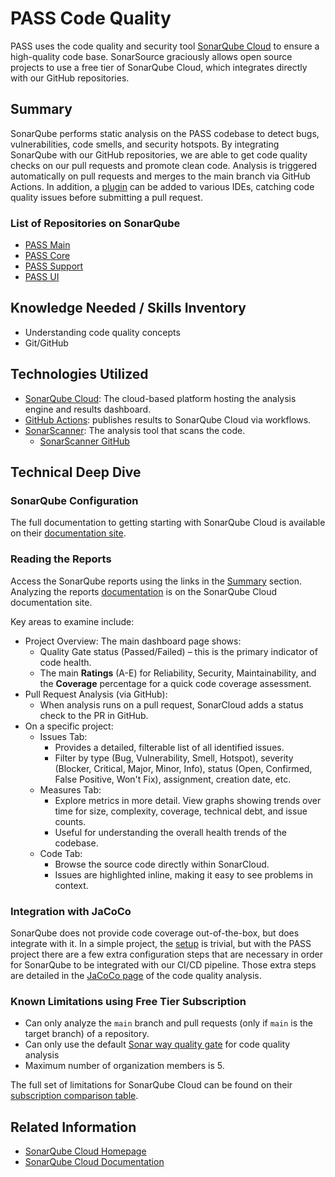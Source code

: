 # PASS Code Quality

PASS uses the code quality and security tool [SonarQube Cloud](https://www.sonarsource.com/products/sonarqube/) to 
ensure a high-quality code base. SonarSource graciously allows open source projects to use a free tier of SonarQube 
Cloud, which integrates directly with our GitHub repositories.

## Summary

SonarQube performs static analysis on the PASS codebase to detect bugs, vulnerabilities, code smells, and security 
hotspots. By integrating SonarQube with our GitHub repositories, we are able to get code quality checks on our pull 
requests and promote clean code. Analysis is triggered automatically on pull requests and merges to the main branch via
GitHub Actions. In addition, a [plugin](https://docs.sonarsource.com/sonarqube-for-ide/intellij/) can be added to 
various IDEs, catching code quality issues before submitting a pull request.

### List of Repositories on SonarQube

* [PASS Main](https://sonarcloud.io/project/overview?id=eclipse-pass_main)
* [PASS Core](https://sonarcloud.io/project/overview?id=eclipse-pass_pass-core)
* [PASS Support](https://sonarcloud.io/project/overview?id=eclipse-pass_pass-support)
* [PASS UI](https://sonarcloud.io/project/overview?id=eclipse-pass_pass-ui)

## Knowledge Needed / Skills Inventory

* Understanding code quality concepts
* Git/GitHub

## Technologies Utilized

* [SonarQube Cloud](https://www.sonarsource.com/products/sonarqube/): The cloud-based platform hosting the analysis 
engine and results dashboard.
* [GitHub Actions](https://docs.github.com/en/actions): publishes results to SonarQube Cloud via workflows.
* [SonarScanner](https://docs.sonarsource.com/sonarqube-cloud/advanced-setup/ci-based-analysis/sonarscanner-for-maven/):
The analysis tool that scans the code.
  * [SonarScanner GitHub](https://github.com/SonarSource/sonar-scanner-cli)

## Technical Deep Dive

### SonarQube Configuration

The full documentation to getting starting with SonarQube Cloud is available on their [documentation site](https://docs.sonarsource.com/sonarqube-cloud/getting-started/sign-up/).

### Reading the Reports

Access the SonarQube reports using the links in the [Summary](#list-of-repository-on-sonarqube) section. Analyzing the
reports [documentation](https://docs.sonarsource.com/sonarqube-cloud/digging-deeper/overview/) is on the SonarQube Cloud
documentation site.

Key areas to examine include:

* Project Overview: The main dashboard page shows:
    * Quality Gate status (Passed/Failed) – this is the primary indicator of code health.
    * The main **Ratings** (A-E) for Reliability, Security, Maintainability, and the **Coverage** percentage for
    a quick code coverage assessment.
* Pull Request Analysis (via GitHub):
    * When analysis runs on a pull request, SonarCloud adds a status check to the PR in GitHub.
* On a specific project:
  * Issues Tab:
      * Provides a detailed, filterable list of all identified issues.
      * Filter by type (Bug, Vulnerability, Smell, Hotspot), severity (Blocker, Critical, Major, Minor, Info), 
      status (Open, Confirmed, False Positive, Won't Fix), assignment, creation date, etc.
  * Measures Tab:
      * Explore metrics in more detail. View graphs showing trends over time for size, complexity, coverage, technical 
      debt, and issue counts.
      * Useful for understanding the overall health trends of the codebase.
  * Code Tab:
      * Browse the source code directly within SonarCloud.
      * Issues are highlighted inline, making it easy to see problems in context.

### Integration with JaCoCo

SonarQube does not provide code coverage out-of-the-box, but does integrate with it. In a simple project, the [setup](https://docs.sonarsource.com/sonarqube-cloud/enriching/test-coverage/java-test-coverage/)
is trivial, but with the PASS project there are a few extra configuration steps that are necessary in order for 
SonarQube to be integrated with our CI/CD pipeline. Those extra steps are detailed in the [JaCoCo page](jacoco.md) of 
the code quality analysis.

### Known Limitations using Free Tier Subscription

* Can only analyze the `main` branch and pull requests (only if `main` is the target branch) of a repository.
* Can only use the default [Sonar way quality gate](https://docs.sonarsource.com/sonarqube-cloud/standards/managing-quality-gates/)
for code quality analysis
* Maximum number of organization members is 5. 

The full set of limitations for SonarQube Cloud can be found on their [subscription comparison table](https://docs.sonarsource.com/sonarqube-cloud/administering-sonarcloud/managing-subscription/subscription-plans/).

## Related Information

* [SonarQube Cloud Homepage](https://www.sonarsource.com/products/sonarqube/)
* [SonarQube Cloud Documentation](https://docs.sonarsource.com/sonarqube-cloud/)